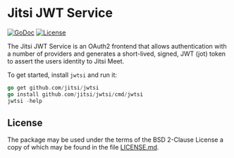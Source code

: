 # Jitsi JWT Service

[![GoDoc](https://godoc.org/github.com/jitsi/jwtsi?status.svg)](https://godoc.org/github.com/jitsi/jwtsi)
[![License](https://img.shields.io/badge/license-FreeBSD-blue.svg)](https://opensource.org/licenses/BSD-2-Clause)

The Jitsi JWT Service is an OAuth2 frontend that allows authentication with a
number of providers and generates a short-lived, signed, JWT (jot) token to
assert the users identity to Jitsi Meet.

To get started, install `jwtsi` and run it:

```go
go get github.com/jitsi/jwtsi
go install github.com/jitsi/jwtsi/cmd/jwtsi
jwtsi -help
```

## License

The package may be used under the terms of the BSD 2-Clause License a copy of
which may be found in the file [LICENSE.md][LICENSE].

[LICENSE]: ./LICENSE.md
